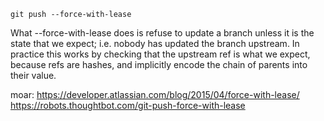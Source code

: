     git push --force-with-lease

What --force-with-lease does is refuse to update a branch unless it is the state that we expect; i.e. nobody has updated the branch upstream. In practice this works by checking that the upstream ref is what we expect, because refs are hashes, and implicitly encode the chain of parents into their value.

moar:
https://developer.atlassian.com/blog/2015/04/force-with-lease/
https://robots.thoughtbot.com/git-push-force-with-lease 